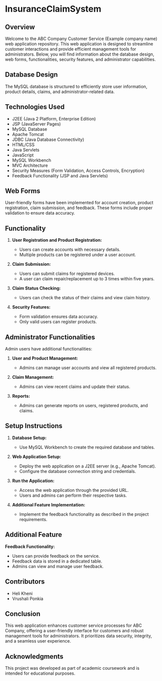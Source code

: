 # InsuranceClaimSystem

## Overview
Welcome to the ABC Company Customer Service (Example company name) web application repository. This web application is designed to streamline customer interactions and provide efficient management tools for administrators. Below, you will find information about the database design, web forms, functionalities, security features, and administrator capabilities.

## Database Design
The MySQL database is structured to efficiently store user information, product details, claims, and administrator-related data.

## Technologies Used
- J2EE (Java 2 Platform, Enterprise Edition)
- JSP (JavaServer Pages)
- MySQL Database
- Apache Tomcat
- JDBC (Java Database Connectivity)
- HTML/CSS
- Java Servlets
- JavaScript
- MySQL Workbench
- MVC Architecture
- Security Measures (Form Validation, Access Controls, Encryption)
- Feedback Functionality (JSP and Java Servlets)

## Web Forms
User-friendly forms have been implemented for account creation, product registration, claim submission, and feedback. These forms include proper validation to ensure data accuracy.

## Functionality
1. **User Registration and Product Registration:**
   - Users can create accounts with necessary details.
   - Multiple products can be registered under a user account.

2. **Claim Submission:**
   - Users can submit claims for registered devices.
   - A user can claim repair/replacement up to 3 times within five years.

3. **Claim Status Checking:**
   - Users can check the status of their claims and view claim history.

4. **Security Features:**
   - Form validation ensures data accuracy.
   - Only valid users can register products.

## Administrator Functionalities
Admin users have additional functionalities:

1. **User and Product Management:**
   - Admins can manage user accounts and view all registered products.

2. **Claim Management:**
   - Admins can view recent claims and update their status.

3. **Reports:**
   - Admins can generate reports on users, registered products, and claims.

## Setup Instructions
1. **Database Setup:**
   - Use MySQL Workbench to create the required database and tables.

2. **Web Application Setup:**
   - Deploy the web application on a J2EE server (e.g., Apache Tomcat).
   - Configure the database connection string and credentials.

3. **Run the Application:**
   - Access the web application through the provided URL.
   - Users and admins can perform their respective tasks.

4. **Additional Feature Implementation:**
   - Implement the feedback functionality as described in the project requirements.

## Additional Feature
**Feedback Functionality:**
   - Users can provide feedback on the service.
   - Feedback data is stored in a dedicated table.
   - Admins can view and manage user feedback.
     
## Contributors
- Heli Kheni
- Vrushali Ponkia

## Conclusion
This web application enhances customer service processes for ABC Company, offering a user-friendly interface for customers and robust management tools for administrators. It prioritizes data security, integrity, and a seamless user experience.

## Acknowledgments
This project was developed as part of academic coursework and is intended for educational purposes.

